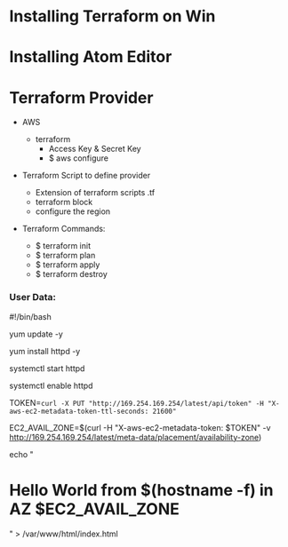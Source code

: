 # Installing Terraform on Win
# Installing Atom Editor

# Terraform Provider
  - AWS
    - terraform
      - Access Key & Secret Key
      - $ aws configure

- Terraform Script to define provider
    - Extension of terraform scripts .tf
    - terraform block
    - configure the region

- Terraform Commands:
  - $ terraform init
  - $ terraform plan
  - $ terraform apply
  - $ terraform destroy

### User Data:

  #!/bin/bash

  yum update -y

  yum install httpd -y

  systemctl start httpd

  systemctl enable httpd

  TOKEN=`curl -X PUT "http://169.254.169.254/latest/api/token" -H "X-aws-ec2-metadata-token-ttl-seconds: 21600"`

  EC2_AVAIL_ZONE=$(curl -H "X-aws-ec2-metadata-token: $TOKEN" -v http://169.254.169.254/latest/meta-data/placement/availability-zone)
  
  echo "<h1>Hello World from $(hostname -f) in AZ $EC2_AVAIL_ZONE </h1>" > /var/www/html/index.html
